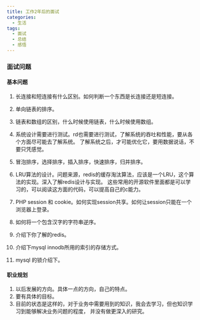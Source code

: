```yaml
---
title: 工作2年后的面试
categories:
  - 生活
tags:
  - 面试
  - 总结
  - 感悟
---
```


### 面试问题


#### 基本问题
1. 长连接和短连接有什么区别。如何判断一个东西是长连接还是短连接。
2. 单向链表的排序。
3. 链表和数组的区别，什么时候使用链表，什么时候使用数组。
4. 系统设计需要进行测试。rd也需要进行测试，了解系统的吞吐和性能，要从各个方面尽可能去了解系统。
   了解系统之后，才可能优化它，要用数据说话，不要只凭感觉。
5. 冒泡排序，选择排序，插入排序，快速排序，归并排序。
6. LRU算法的设计。问题来源，redis的缓存淘汰算法，应该是一个LRU，这个算法的实现。深入了解redis设计与实现。
   这些常用的开源软件里面都是可以学习的，可以阅读这方面的代码，可以提高自己的c能力。

7. PHP session 和 cookie。如何实现session共享。如何让session只能在一个浏览器上登录。
8. 如何将一个包含汉字的字符串逆序。
9. 介绍下你了解的redis。
10. 介绍下mysql innodb所用的索引的存储方式。
11. mysql 的锁介绍下。



#### 职业规划
1. 以后发展的方向。具体一点的方向，自己的特点。
2. 要有具体的目标。
3. 目前的状态是这样的，对于业务中需要用到的知识，我会去学习，但也知识学习到能够解决业务问题的程度，
   并没有做更深入的研究。

